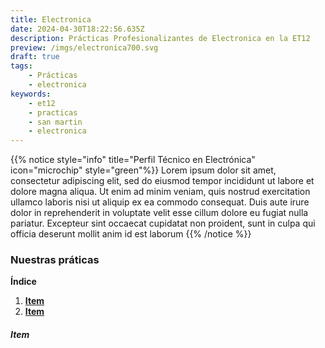 ```yaml
---
title: Electronica
date: 2024-04-30T18:22:56.635Z
description: Prácticas Profesionalizantes de Electronica en la ET12
preview: /imgs/electronica700.svg
draft: true
tags:
    - Prácticas
    - electronica
keywords:
    - et12
    - practicas
    - san martin
    - electronica
---
```

{{% notice style="info" title="Perfil Técnico en Electrónica" icon="microchip" style="green"%}}
Lorem ipsum dolor sit amet, consectetur adipiscing elit, sed do eiusmod tempor incididunt ut labore et dolore magna aliqua. Ut enim ad minim veniam, quis nostrud exercitation ullamco laboris nisi ut aliquip ex ea commodo consequat. Duis aute irure dolor in reprehenderit in voluptate velit esse cillum dolore eu fugiat nulla pariatur. Excepteur sint occaecat cupidatat non proident, sunt in culpa qui officia deserunt mollit anim id est laborum
{{% /notice %}}
### Nuestras práticas
**Índice**   
1. **[Item](#id1)**
2. **[Item](#id2)**

##### Item<a name="id1"></a>